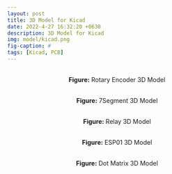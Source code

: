 ```yaml
---
layout: post
title: 3D Model for Kicad
date: 2022-4-27 16:32:20 +0630
description: 3D Model for Kicad
img: model/kicad.png
fig-caption: #
tags: [Kicad, PCB]
---
```

<p align="center">
<model-viewer src="/assets/img/model/model.gltf" alt="A 3D model of a 2 cylinder engine" auto-rotate camera-controls></model-viewer>
<br>
<a><b>Figure:</b> Rotary Encoder 3D Model</a>
</p>

<p align="center">
<model-viewer src="/assets/img/model/7seg.gltf" alt="A 3D model of a 2 cylinder engine" auto-rotate camera-controls></model-viewer>
<br>
<a><b>Figure:</b> 7Segment 3D Model</a>
</p>

<p align="center">
<model-viewer src="/assets/img/model/relay.gltf" alt="A 3D model of a 2 cylinder engine" auto-rotate camera-controls></model-viewer>
<br>
<a><b>Figure:</b> Relay 3D Model</a>
</p>

<p align="center">
<model-viewer src="/assets/img/model/esp01.gltf" alt="A 3D model of a 2 cylinder engine" auto-rotate camera-controls></model-viewer>
<br>
<a><b>Figure:</b> ESP01 3D Model</a>
</p>

<p align="center">
<model-viewer src="/assets/img/model/dot_mat.gltf" alt="A 3D model of a 2 cylinder engine" auto-rotate camera-controls></model-viewer>
<br>
<a><b>Figure:</b> Dot Matrix 3D Model</a>
</p>
